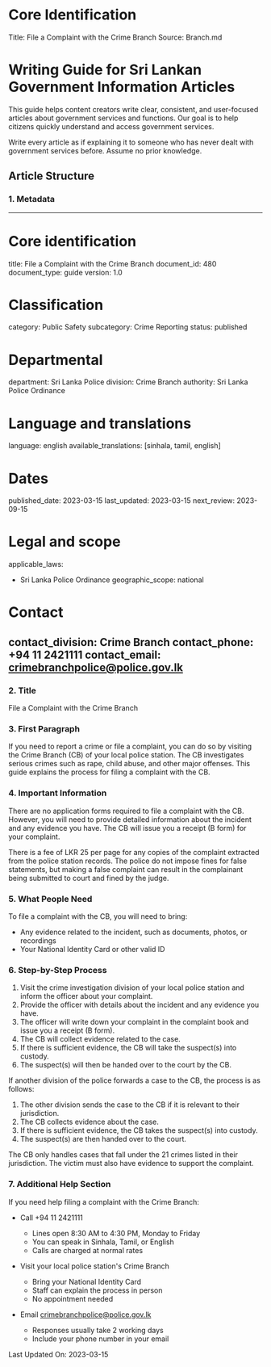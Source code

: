 # Core Identification
Title: File a Complaint with the Crime Branch
Source: Branch.md

# Writing Guide for Sri Lankan Government Information Articles

This guide helps content creators write clear, consistent, and user-focused articles about government services and functions. Our goal is to help citizens quickly understand and access government services.

Write every article as if explaining it to someone who has never dealt with government services before. Assume no prior knowledge.

## Article Structure

### 1. Metadata

---
# Core identification
title: File a Complaint with the Crime Branch
document_id: 480
document_type: guide
version: 1.0

# Classification
category: Public Safety
subcategory: Crime Reporting
status: published

# Departmental
department: Sri Lanka Police
division: Crime Branch
authority: Sri Lanka Police Ordinance

# Language and translations
language: english
available_translations: [sinhala, tamil, english]

# Dates
published_date: 2023-03-15
last_updated: 2023-03-15
next_review: 2023-09-15

# Legal and scope
applicable_laws:
 - Sri Lanka Police Ordinance
geographic_scope: national

# Contact
contact_division: Crime Branch
contact_phone: +94 11 2421111
contact_email: crimebranchpolice@police.gov.lk
---

### 2. Title

File a Complaint with the Crime Branch

### 3. First Paragraph

If you need to report a crime or file a complaint, you can do so by visiting the Crime Branch (CB) of your local police station. The CB investigates serious crimes such as rape, child abuse, and other major offenses. This guide explains the process for filing a complaint with the CB.

### 4. Important Information

There are no application forms required to file a complaint with the CB. However, you will need to provide detailed information about the incident and any evidence you have. The CB will issue you a receipt (B form) for your complaint.

There is a fee of LKR 25 per page for any copies of the complaint extracted from the police station records. The police do not impose fines for false statements, but making a false complaint can result in the complainant being submitted to court and fined by the judge.

### 5. What People Need

To file a complaint with the CB, you will need to bring:
- Any evidence related to the incident, such as documents, photos, or recordings
- Your National Identity Card or other valid ID

### 6. Step-by-Step Process

1. Visit the crime investigation division of your local police station and inform the officer about your complaint.
2. Provide the officer with details about the incident and any evidence you have.
3. The officer will write down your complaint in the complaint book and issue you a receipt (B form).
4. The CB will collect evidence related to the case.
5. If there is sufficient evidence, the CB will take the suspect(s) into custody.
6. The suspect(s) will then be handed over to the court by the CB.

If another division of the police forwards a case to the CB, the process is as follows:
1. The other division sends the case to the CB if it is relevant to their jurisdiction.
2. The CB collects evidence about the case.
3. If there is sufficient evidence, the CB takes the suspect(s) into custody.
4. The suspect(s) are then handed over to the court.

The CB only handles cases that fall under the 21 crimes listed in their jurisdiction. The victim must also have evidence to support the complaint.

### 7. Additional Help Section

If you need help filing a complaint with the Crime Branch:

- Call +94 11 2421111
    - Lines open 8:30 AM to 4:30 PM, Monday to Friday
    - You can speak in Sinhala, Tamil, or English
    - Calls are charged at normal rates

- Visit your local police station's Crime Branch
    - Bring your National Identity Card
    - Staff can explain the process in person
    - No appointment needed

- Email crimebranchpolice@police.gov.lk
    - Responses usually take 2 working days
    - Include your phone number in your email

Last Updated On: 2023-03-15